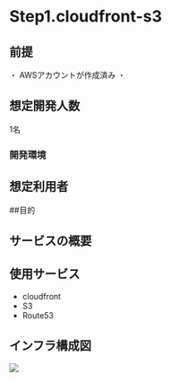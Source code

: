 # Step1.cloudfront-s3

## 前提
・ AWSアカウントが作成済み
・ 
## 想定開発人数
1名

### 開発環境

## 想定利用者

##目的

## サービスの概要

## 使用サービス
- cloudfront
- S3
- Route53

## インフラ構成図
![](./dir/filename)
